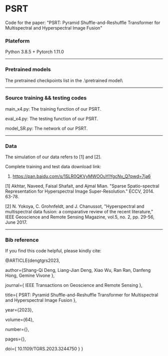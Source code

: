 # PSRT
Code for the paper: "PSRT: Pyramid Shuffle-and-Reshuffle Transformer for Multispectral and Hyperspectral Image Fusion"
### Plateform
Python 3.8.5 + Pytorch 1.11.0
______

### Pretrained models
The pretrained checkpoints list in the .\pretrained model\
______

### Source training && testing codes
main_x4.py: The training function of our PSRT.

eval_x4.py: The testing function of our PSRT.

model_SR.py: The network of our PSRT.

______
### Data
The simulation of our data refers to [1] and [2].

Complete training and test data download link:
1. <https://pan.baidu.com/s/1SLR0QKVyMWOOuYIYgcNv_Q?pwd=7ja6>

[1] Akhtar, Naveed, Faisal Shafait, and Ajmal Mian. "Sparse Spatio-spectral Representation for Hyperspectral Image Super-Resolution." ECCV, 2014. 63-78.

[2] N. Yokoya, C. Grohnfeldt, and J. Chanussot, "Hyperspectral and multispectral data fusion: a comparative review of the recent literature," IEEE Geoscience and Remote Sensing Magazine, vol.5, no. 2, pp. 29-56, June 2017.
______

### Bib reference
If you find this code helpful, please kindly cite:

@ARTICLE{dengtgrs2023,

author={Shang-Qi Deng, Liang-Jian Deng, Xiao Wu, Ran Ran, Danfeng Hong, Gemine Vivone },

journal={ IEEE Transactions on Geoscience and Remote Sensing },

title={ PSRT: Pyramid Shuffle-and-Reshuffle Transformer for Multispectral and Hyperspectral Image Fusion },

year={2023},

volume={64},

number={},

pages={},

doi={ 10.1109/TGRS.2023.3244750 }
   }

